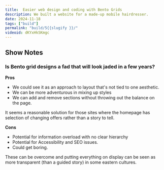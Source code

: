 ```yaml
---
title:  Easier web design and coding with Bento Grids 
description: We built a website for a made-up mobile hairdresser.
date: 2024-11-18
tags: ["build"]
permalink: "build/5{{slugify }}/"
videoid: dKYxHkSKmgc
---
```


## Show Notes


### Is Bento grid designs a fad that will look jaded in a few years?

**Pros**

- We could see it as an approach to layout that's not tied to one aesthetic.
- We can be more adventurous in mixing up styles
- We can add and remove sections without throwing out the balance on the page. 

It seems a reasonable solution for those sites where the homepage has selection of changing offers rather than a story to tell.

**Cons**

- Potential for information overload with no clear hierarchy
- Potential for Accessibility and SEO issues.
- Could get boring.

These can be overcome and putting everything on display can be seen as more transparent (than a guided story) in some eastern cultures.
